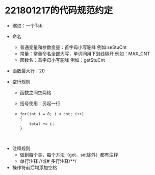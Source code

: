 # 221801217的代码规范约定

* 缩进：一个Tab

* 命名

  * 普通变量和参数变量：首字母小写驼峰  例如:seStuCnt
  * 常量：常量命名全部大写，单词间用下划线隔开  例如：MAX_CNT
  * 函数名：首字母小写驼峰 例如：getStuCnt


* 函数最大行：20

* 空行规则

  * 函数之间空两格

  * 括号使用：另起一行

  * ```
    for(int i = 0; i < cnt; i++)
    {
    	total += i；
    }
    ```

​    

* 注释规则
  * 做到每个类，每个方法（get，set除外）都有注释
  * 单行注释  //或# 多行注释/**/
* 操作符前后均添加空格